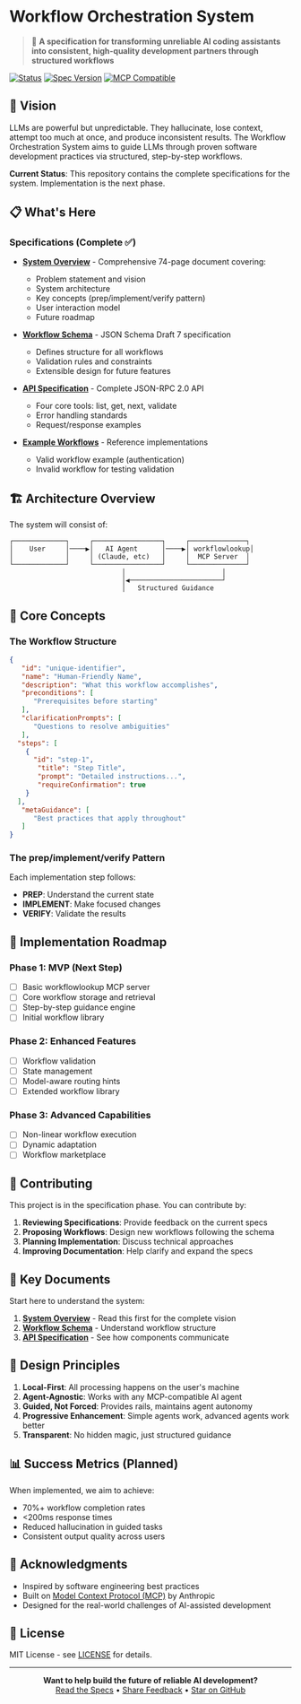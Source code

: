 # Workflow Orchestration System

> 🚀 **A specification for transforming unreliable AI coding assistants into consistent, high-quality
development partners through structured workflows**

[![Status](https://img.shields.io/badge/status-specification-orange.svg)](https://github.com/yourusername/workflow-orchestration-system)
[![Spec Version](https://img.shields.io/badge/spec-1.0.0-blue.svg)](specs/)
[![MCP Compatible](https://img.shields.io/badge/MCP-compatible-purple.svg)](https://modelcontextprotocol.org)

## 🎯 Vision

LLMs are powerful but unpredictable. They hallucinate, lose context, attempt too much at once, and
produce inconsistent results. The Workflow Orchestration System aims to guide LLMs through proven
software development practices via structured, step-by-step workflows.

**Current Status**: This repository contains the complete specifications for the system.
Implementation is the next phase.

## 📋 What's Here

### Specifications (Complete ✅)

- **[System Overview](docs/overview.md)** - Comprehensive 74-page document covering:
   - Problem statement and vision
   - System architecture
   - Key concepts (prep/implement/verify pattern)
   - User interaction model
   - Future roadmap

- **[Workflow Schema](specs/workflow.schema.json)** - JSON Schema Draft 7 specification
   - Defines structure for all workflows
   - Validation rules and constraints
   - Extensible design for future features

- **[API Specification](specs/mcp-api-v1.0.md)** - Complete JSON-RPC 2.0 API
   - Four core tools: list, get, next, validate
   - Error handling standards
   - Request/response examples

- **[Example Workflows](specs/examples/)** - Reference implementations
   - Valid workflow example (authentication)
   - Invalid workflow for testing validation

## 🏗️ Architecture Overview

The system will consist of:

```
┌─────────────┐     ┌─────────────────┐     ┌──────────────┐
│    User     │────▶│   AI Agent      │────▶│ workflowlookup│
│             │     │ (Claude, etc)   │     │  MCP Server  │
└─────────────┘     └─────────────────┘     └──────────────┘
                            │                        │
                            │◀───────────────────────┘
                            │   Structured Guidance  
```

## 🎨 Core Concepts

### The Workflow Structure
```json
{
   "id": "unique-identifier",
   "name": "Human-Friendly Name",
   "description": "What this workflow accomplishes",
   "preconditions": [
      "Prerequisites before starting"
   ],
   "clarificationPrompts": [
      "Questions to resolve ambiguities"
   ],
  "steps": [
    {
      "id": "step-1",
       "title": "Step Title",
       "prompt": "Detailed instructions...",
       "requireConfirmation": true
    }
  ],
   "metaGuidance": [
      "Best practices that apply throughout"
   ]
}
```

### The prep/implement/verify Pattern

Each implementation step follows:

- **PREP**: Understand the current state
- **IMPLEMENT**: Make focused changes
- **VERIFY**: Validate the results

## 🚀 Implementation Roadmap

### Phase 1: MVP (Next Step)

- [ ] Basic workflowlookup MCP server
- [ ] Core workflow storage and retrieval
- [ ] Step-by-step guidance engine
- [ ] Initial workflow library

### Phase 2: Enhanced Features

- [ ] Workflow validation
- [ ] State management
- [ ] Model-aware routing hints
- [ ] Extended workflow library

### Phase 3: Advanced Capabilities

- [ ] Non-linear workflow execution
- [ ] Dynamic adaptation
- [ ] Workflow marketplace

## 🤝 Contributing

This project is in the specification phase. You can contribute by:

1. **Reviewing Specifications**: Provide feedback on the current specs
2. **Proposing Workflows**: Design new workflows following the schema
3. **Planning Implementation**: Discuss technical approaches
4. **Improving Documentation**: Help clarify and expand the specs

## 📖 Key Documents

Start here to understand the system:

1. **[System Overview](docs/overview.md)** - Read this first for the complete vision
2. **[Workflow Schema](specs/workflow.schema.json)** - Understand workflow structure
3. **[API Specification](specs/mcp-api-v1.0.md)** - See how components communicate

## 🎯 Design Principles

1. **Local-First**: All processing happens on the user's machine
2. **Agent-Agnostic**: Works with any MCP-compatible AI agent
3. **Guided, Not Forced**: Provides rails, maintains agent autonomy
4. **Progressive Enhancement**: Simple agents work, advanced agents work better
5. **Transparent**: No hidden magic, just structured guidance

## 📊 Success Metrics (Planned)

When implemented, we aim to achieve:

- 70%+ workflow completion rates
- <200ms response times
- Reduced hallucination in guided tasks
- Consistent output quality across users

## 🙏 Acknowledgments

- Inspired by software engineering best practices
- Built on [Model Context Protocol (MCP)](https://modelcontextprotocol.org) by Anthropic
- Designed for the real-world challenges of AI-assisted development

## 📄 License

MIT License - see [LICENSE](LICENSE) for details.

---

<p align="center">
  <b>Want to help build the future of reliable AI development?</b><br>
  <a href="docs/overview.md">Read the Specs</a> •
  <a href="https://github.com/yourusername/workflow-orchestration-system/issues">Share Feedback</a> •
  <a href="https://github.com/yourusername/workflow-orchestration-system">Star on GitHub</a>
</p>
